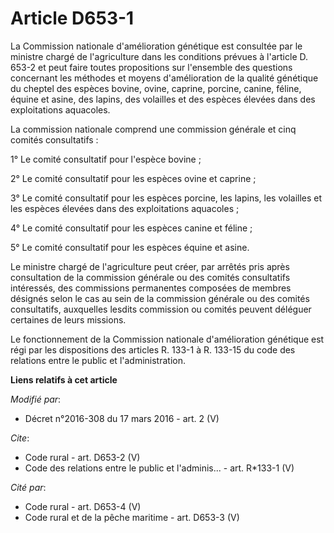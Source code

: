 # Article D653-1

La Commission nationale d'amélioration génétique est consultée par le ministre chargé de l'agriculture dans les conditions
prévues à l'article D. 653-2 et peut faire toutes propositions sur l'ensemble des questions concernant les méthodes et moyens
d'amélioration de la qualité génétique du cheptel des espèces bovine, ovine, caprine, porcine, canine, féline, équine et
asine, des lapins, des volailles et des espèces élevées dans des exploitations aquacoles. 

La commission nationale comprend une commission générale et cinq comités consultatifs : 

1° Le comité consultatif pour l'espèce bovine ; 

2° Le comité consultatif pour les espèces ovine et caprine ; 

3° Le comité consultatif pour les espèces porcine, les lapins, les volailles et les espèces élevées dans des exploitations
aquacoles ; 

4° Le comité consultatif pour les espèces canine et féline ; 

5° Le comité consultatif pour les espèces équine et asine. 

Le ministre chargé de l'agriculture peut créer, par arrêtés pris après consultation de la commission générale ou des comités
consultatifs intéressés, des commissions permanentes composées de membres désignés selon le cas au sein de la commission
générale ou des comités consultatifs, auxquelles lesdits commission ou comités peuvent déléguer certaines de leurs missions. 

Le fonctionnement de la Commission nationale d'amélioration génétique est régi par les dispositions des articles R. 133-1 à
R. 133-15 du code des relations entre le public et l'administration.

**Liens relatifs à cet article**

_Modifié par_:

  - Décret n°2016-308 du 17 mars 2016 - art. 2 (V)

_Cite_:

  - Code rural - art. D653-2 (V)
  - Code des relations entre le public et l'adminis... - art. R*133-1 (V)

_Cité par_:

  - Code rural - art. D653-4 (V)
  - Code rural et de la pêche maritime - art. D653-3 (V)
